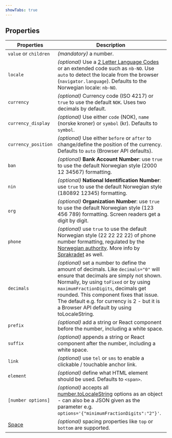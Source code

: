 ```yaml
---
showTabs: true
---
```


## Properties

| Properties                                  | Description                                                                                                                                                                                                                                                                                                                                            |
| ------------------------------------------- | ------------------------------------------------------------------------------------------------------------------------------------------------------------------------------------------------------------------------------------------------------------------------------------------------------------------------------------------------------ |
| `value` or `children`                       | _(mandatory)_ a number.                                                                                                                                                                                                                                                                                                                                |
| `locale`                                    | _(optional)_ Use a [2 Letter Language Codes](https://www.sitepoint.com/iso-2-letter-language-codes/) or an extended code such as `nb-NO`. Use `auto` to detect the locale from the browser (`navigator.language`). Defaults to the Norwegian locale: `nb-NO`.                                                                                          |
| `currency`                                  | _(optional)_ Currency code (ISO 4217) or `true` to use the default `NOK`. Uses two decimals by default.                                                                                                                                                                                                                                                |
| `currency_display`                          | _(optional)_ Use either `code` (NOK), `name` (norske kroner) or `symbol` (kr). Defaults to `symbol`.                                                                                                                                                                                                                                                   |
| `currency_position`                         | _(optional)_ Use either `before` or `after` to change/define the position of the currency. Defaults to `auto` (Browser API defaults).                                                                                                                                                                                                                  |
| `ban`                                       | _(optional)_ **Bank Account Number**: use `true` to use the default Norwegian style (2000 12 34567) formatting.                                                                                                                                                                                                                                        |
| `nin`                                       | _(optional)_ **National Identification Number**: use `true` to use the default Norwegian style (180892 12345) formatting.                                                                                                                                                                                                                              |
| `org`                                       | _(optional)_ **Organization Number**: use `true` to use the default Norwegian style (123 456 789) formatting. Screen readers get a digit by digit.                                                                                                                                                                                                     |
| `phone`                                     | _(optional)_ use `true` to use the default Norwegian style (22 22 22 22) of phone number formatting, regulated by the [Norwegian authority](https://lovdata.no/forskrift/2004-02-16-426/§16). More info by [Sprakradet](https://www.sprakradet.no/sprakhjelp/Skriveregler/Dato/#tlf) as well.                                                          |
| `decimals`                                  | _(optional)_ set a number to define the amount of decimals. Like `decimals="0"` will ensure that decimals are simply not shown. Normally, by using `toFixed` or by using `maximumFractionDigits`, decimals get rounded. This component fixes that issue. The default e.g. for currency is 2 - but it is a Browser API default by using toLocaleString. |
| `prefix`                                    | _(optional)_ add a string or React component before the number, including a white space.                                                                                                                                                                                                                                                               |
| `suffix`                                    | _(optional)_ appends a string or React component after the number, including a white space.                                                                                                                                                                                                                                                            |
| `link`                                      | _(optional)_ use `tel` or `sms` to enable a clickable / touchable anchor link.                                                                                                                                                                                                                                                                         |
| `element`                                   | _(optional)_ define what HTML element should be used. Defaults to `<span>`.                                                                                                                                                                                                                                                                            |
| `[number options]`                          | _(optional)_ accepts all [number.toLocaleString](https://developer.mozilla.org/en-US/docs/Web/JavaScript/Reference/Global_Objects/Number/toLocaleString) options as an object - can also be a JSON given as the parameter e.g. `options='{"minimumFractionDigits":"2"}'`.                                                                              |
| [Space](/uilib/components/space/properties) | _(optional)_ spacing properties like `top` or `bottom` are supported.                                                                                                                                                                                                                                                                                  |

<!-- 40 00 00 00–49 99 99 99: 8-sifrede nummer for landmobile tjenester -->
